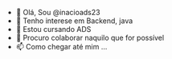 - 👋 Olá, Sou @inacioads23
- 👀 Tenho interese em Backend, java
- 🌱 Estou cursando ADS
- 💞️ Procuro colaborar naquilo que for possível
- 📫 Como chegar até mim ...

<!---
inacioads23/inacioads23 is a ✨ special ✨ repository because its `README.md` (this file) appears on your GitHub profile.
You can click the Preview link to take a look at your changes.
--->
